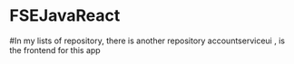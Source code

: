 # FSEJavaReact

#In my lists of repository, there is another repository accountserviceui , is the frontend for this app
